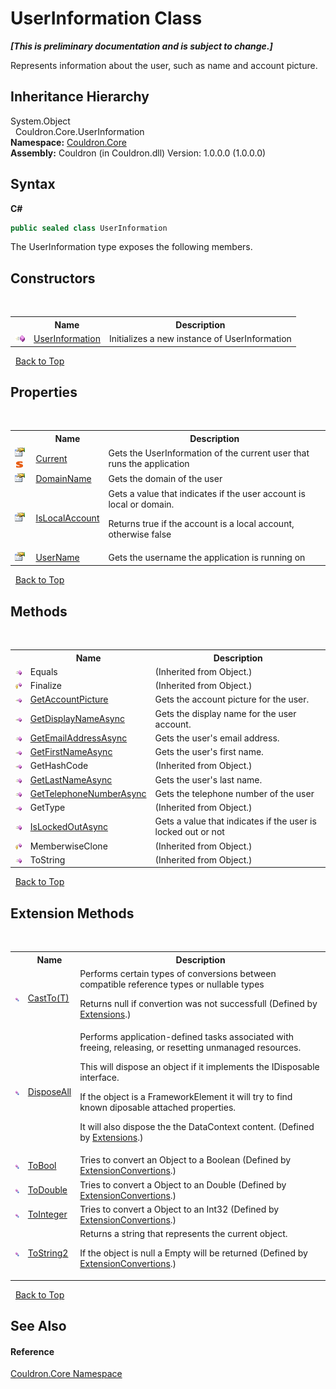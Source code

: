 # UserInformation Class
 _**\[This is preliminary documentation and is subject to change.\]**_

Represents information about the user, such as name and account picture.


## Inheritance Hierarchy
System.Object<br />&nbsp;&nbsp;Couldron.Core.UserInformation<br />
**Namespace:**&nbsp;<a href="N_Couldron_Core">Couldron.Core</a><br />**Assembly:**&nbsp;Couldron (in Couldron.dll) Version: 1.0.0.0 (1.0.0.0)

## Syntax

**C#**<br />
``` C#
public sealed class UserInformation
```

The UserInformation type exposes the following members.


## Constructors
&nbsp;<table><tr><th></th><th>Name</th><th>Description</th></tr><tr><td>![Public method](media/pubmethod.gif "Public method")</td><td><a href="M_Couldron_Core_UserInformation__ctor">UserInformation</a></td><td>
Initializes a new instance of UserInformation</td></tr></table>&nbsp;
<a href="#userinformation-class">Back to Top</a>

## Properties
&nbsp;<table><tr><th></th><th>Name</th><th>Description</th></tr><tr><td>![Public property](media/pubproperty.gif "Public property")![Static member](media/static.gif "Static member")</td><td><a href="P_Couldron_Core_UserInformation_Current">Current</a></td><td>
Gets the UserInformation of the current user that runs the application</td></tr><tr><td>![Public property](media/pubproperty.gif "Public property")</td><td><a href="P_Couldron_Core_UserInformation_DomainName">DomainName</a></td><td>
Gets the domain of the user</td></tr><tr><td>![Public property](media/pubproperty.gif "Public property")</td><td><a href="P_Couldron_Core_UserInformation_IsLocalAccount">IsLocalAccount</a></td><td>
Gets a value that indicates if the user account is local or domain. 

 Returns true if the account is a local account, otherwise false</td></tr><tr><td>![Public property](media/pubproperty.gif "Public property")</td><td><a href="P_Couldron_Core_UserInformation_UserName">UserName</a></td><td>
Gets the username the application is running on</td></tr></table>&nbsp;
<a href="#userinformation-class">Back to Top</a>

## Methods
&nbsp;<table><tr><th></th><th>Name</th><th>Description</th></tr><tr><td>![Public method](media/pubmethod.gif "Public method")</td><td>Equals</td><td> (Inherited from Object.)</td></tr><tr><td>![Protected method](media/protmethod.gif "Protected method")</td><td>Finalize</td><td> (Inherited from Object.)</td></tr><tr><td>![Public method](media/pubmethod.gif "Public method")</td><td><a href="M_Couldron_Core_UserInformation_GetAccountPicture">GetAccountPicture</a></td><td>
Gets the account picture for the user.</td></tr><tr><td>![Public method](media/pubmethod.gif "Public method")</td><td><a href="M_Couldron_Core_UserInformation_GetDisplayNameAsync">GetDisplayNameAsync</a></td><td>
Gets the display name for the user account.</td></tr><tr><td>![Public method](media/pubmethod.gif "Public method")</td><td><a href="M_Couldron_Core_UserInformation_GetEmailAddressAsync">GetEmailAddressAsync</a></td><td>
Gets the user's email address.</td></tr><tr><td>![Public method](media/pubmethod.gif "Public method")</td><td><a href="M_Couldron_Core_UserInformation_GetFirstNameAsync">GetFirstNameAsync</a></td><td>
Gets the user's first name.</td></tr><tr><td>![Public method](media/pubmethod.gif "Public method")</td><td>GetHashCode</td><td> (Inherited from Object.)</td></tr><tr><td>![Public method](media/pubmethod.gif "Public method")</td><td><a href="M_Couldron_Core_UserInformation_GetLastNameAsync">GetLastNameAsync</a></td><td>
Gets the user's last name.</td></tr><tr><td>![Public method](media/pubmethod.gif "Public method")</td><td><a href="M_Couldron_Core_UserInformation_GetTelephoneNumberAsync">GetTelephoneNumberAsync</a></td><td>
Gets the telephone number of the user</td></tr><tr><td>![Public method](media/pubmethod.gif "Public method")</td><td>GetType</td><td> (Inherited from Object.)</td></tr><tr><td>![Public method](media/pubmethod.gif "Public method")</td><td><a href="M_Couldron_Core_UserInformation_IsLockedOutAsync">IsLockedOutAsync</a></td><td>
Gets a value that indicates if the user is locked out or not</td></tr><tr><td>![Protected method](media/protmethod.gif "Protected method")</td><td>MemberwiseClone</td><td> (Inherited from Object.)</td></tr><tr><td>![Public method](media/pubmethod.gif "Public method")</td><td>ToString</td><td> (Inherited from Object.)</td></tr></table>&nbsp;
<a href="#userinformation-class">Back to Top</a>

## Extension Methods
&nbsp;<table><tr><th></th><th>Name</th><th>Description</th></tr><tr><td>![Public Extension Method](media/pubextension.gif "Public Extension Method")</td><td><a href="M_Couldron_Extensions_CastTo__1">CastTo(T)</a></td><td>
Performs certain types of conversions between compatible reference types or nullable types 

 Returns null if convertion was not successfull
 (Defined by <a href="T_Couldron_Extensions">Extensions</a>.)</td></tr><tr><td>![Public Extension Method](media/pubextension.gif "Public Extension Method")</td><td><a href="M_Couldron_Extensions_DisposeAll">DisposeAll</a></td><td>
Performs application-defined tasks associated with freeing, releasing, or resetting unmanaged resources. 

 This will dispose an object if it implements the IDisposable interface. 

 If the object is a FrameworkElement it will try to find known diposable attached properties. 

 It will also dispose the the DataContext content.
 (Defined by <a href="T_Couldron_Extensions">Extensions</a>.)</td></tr><tr><td>![Public Extension Method](media/pubextension.gif "Public Extension Method")</td><td><a href="M_Couldron_ExtensionConvertions_ToBool">ToBool</a></td><td>
Tries to convert an Object to a Boolean
 (Defined by <a href="T_Couldron_ExtensionConvertions">ExtensionConvertions</a>.)</td></tr><tr><td>![Public Extension Method](media/pubextension.gif "Public Extension Method")</td><td><a href="M_Couldron_ExtensionConvertions_ToDouble">ToDouble</a></td><td>
Tries to convert a Object to an Double
 (Defined by <a href="T_Couldron_ExtensionConvertions">ExtensionConvertions</a>.)</td></tr><tr><td>![Public Extension Method](media/pubextension.gif "Public Extension Method")</td><td><a href="M_Couldron_ExtensionConvertions_ToInteger">ToInteger</a></td><td>
Tries to convert a Object to an Int32
 (Defined by <a href="T_Couldron_ExtensionConvertions">ExtensionConvertions</a>.)</td></tr><tr><td>![Public Extension Method](media/pubextension.gif "Public Extension Method")</td><td><a href="M_Couldron_ExtensionConvertions_ToString2">ToString2</a></td><td>
Returns a string that represents the current object. 

 If the object is null a Empty will be returned
 (Defined by <a href="T_Couldron_ExtensionConvertions">ExtensionConvertions</a>.)</td></tr></table>&nbsp;
<a href="#userinformation-class">Back to Top</a>

## See Also


#### Reference
<a href="N_Couldron_Core">Couldron.Core Namespace</a><br />